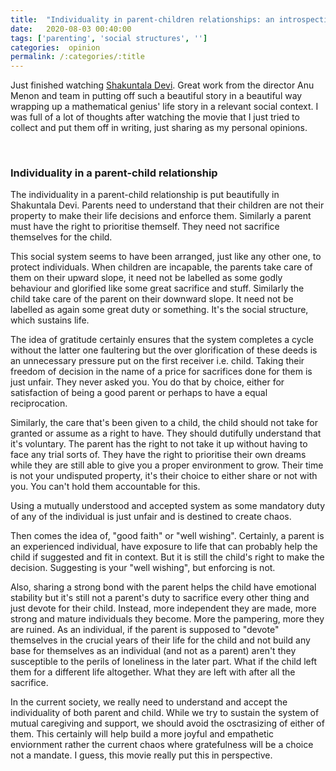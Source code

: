 ```yaml
---
title:  "Individuality in parent-children relationships: an introspection after Shakuntala Devi."
date:   2020-08-03 00:40:00
tags: ['parenting', 'social structures', '']
categories:  opinion
permalink: /:categories/:title
---
```


Just finished watching [Shakuntala Devi](https://www.primevideo.com/detail/Shakuntala-Devi/0MAWPX1M7RJE5WZ9FE5LRJ7NZE).
Great work from the director Anu Menon and team in putting off such a beautiful story in a beautiful way wrapping up a mathematical genius' life story in a relevant social context.
I was full of a lot of thoughts after watching the movie that I just tried to collect and put them off in writing, just sharing as my personal opinions.

<br>

### Individuality in a parent-child relationship
The individuality in a parent-child relationship is put beautifully in Shakuntala Devi.
Parents need to understand that their children are not their property to make their life decisions and enforce them. Similarly a parent must have the right to prioritise themself. They need not sacrifice themselves for the child.

This social system seems to have been arranged, just like any other one, to protect individuals. When children are incapable, the parents take care of them on their upward slope, it need not be labelled as some godly behaviour and glorified like some great sacrifice and stuff. Similarly the child take care of the parent on their downward slope. It need not be labelled as again some great duty or something. It's the social structure, which sustains life.

The idea of gratitude certainly ensures that the system completes a cycle without the latter one faultering but the over glorification of these deeds is an unnecessary pressure put on the first receiver i.e. child. Taking their freedom of decision in the name of a price for sacrifices done for them is just unfair. They never asked you. You do that by choice, either for satisfaction of being a good parent or perhaps to have a equal reciprocation.

Similarly, the care that's been given to a child, the child should not take for granted or assume as a right to have. They should dutifully understand that it's voluntary. The parent has the right to not take it up without having to face any trial sorts of. They have the right to prioritise their own dreams while they are still able to give you a proper environment to grow. Their time is not your undisputed property, it's their choice to either share or not with you. You can't hold them accountable for this.

Using a mutually understood and accepted system as some mandatory duty of any of the individual is just unfair and is destined to create chaos.

Then comes the idea of, "good faith" or "well wishing". Certainly, a parent is an experienced individual, have exposure to life that can probably help the child if suggested and fit in context. But it is still the child's right to make the decision. Suggesting is your "well wishing", but enforcing is not.

Also, sharing a strong bond with the parent helps the child have emotional stability but it's still not a parent's duty to sacrifice every other thing and just devote for their child. Instead, more independent they are made, more strong and mature individuals they become. More the pampering, more they are ruined.
As an individual, if the parent is supposed to "devote" themselves in the crucial years of their life for the child and not build any base for themselves as an individual (and not as a parent) aren't they susceptible to the perils of loneliness in the later part. What if the child left them for a different life altogether. What they are left with after all the sacrifice.

In the current society, we really need to understand and accept the individuality of both parent and child. While we try to sustain the system of mutual caregiving and support, we should avoid the osctrasizing of either of them. This certainly will help build a more joyful and empathetic enviornment rather the current chaos where gratefulness will be a choice not a mandate. I guess, this movie really put this in perspective.
